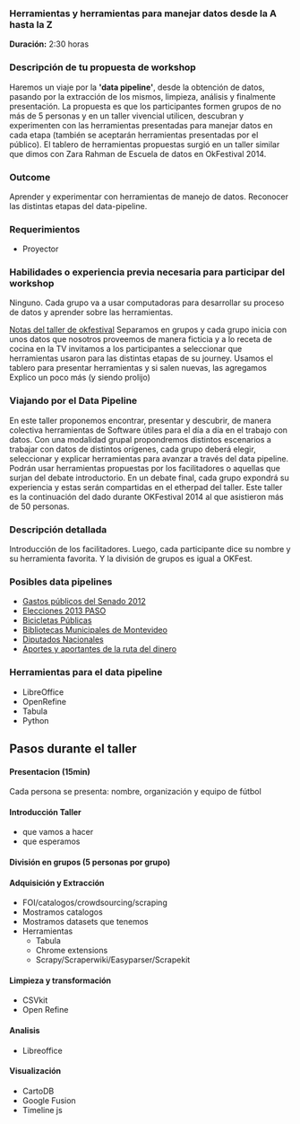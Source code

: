 ### Herramientas y herramientas para manejar datos desde la A hasta la Z

**Duración:** 2:30 horas

### Descripción de tu propuesta de workshop
Haremos un viaje por la **'data pipeline'**, desde la obtención de datos, pasando por la extracción de los mismos, limpieza, análisis y finalmente presentación. La propuesta es que los participantes formen grupos de no más de 5 personas y en un taller vivencial utilicen, descubran y experimenten con las herramientas presentadas para manejar datos en cada etapa (también se aceptarán herramientas presentadas por el público).  El tablero de herramientas propuestas surgió en un taller similar que dimos con Zara Rahman de Escuela de datos en OkFestival 2014.

### Outcome
Aprender y experimentar con herramientas de manejo de datos. Reconocer las distintas etapas del data-pipeline.

### Requerimientos

* Proyector

### Habilidades o experiencia previa necesaria para participar del workshop
Ninguno. Cada grupo va a usar computadoras para desarrollar su proceso de datos y aprender sobre las herramientas.

[Notas del taller de okfestival](https://pad.okfn.org/p/Tools_tools_and_more_tools)
Separamos en grupos y cada grupo inicia con unos datos que nosotros proveemos
de manera ficticia y a lo receta de cocina en la TV invitamos a los participantes a seleccionar que herramientas usaron para las distintas etapas de su journey. Usamos el tablero para presentar herramientas y si salen nuevas, las agregamos
Explico un poco más (y siendo prolijo)

### Viajando por el Data Pipeline
En este taller proponemos encontrar, presentar y descubrir, de manera colectiva herramientas de Software útiles para el día a día en el trabajo con datos. Con una modalidad grupal propondremos  distintos escenarios a trabajar con datos de distintos orígenes, cada grupo deberá elegir, seleccionar y explicar herramientas para avanzar a través del data pipeline. Podrán usar herramientas propuestas por los facilitadores o aquellas que surjan del debate introductorio. En un debate final, cada grupo expondrá su experiencia y estas serán compartidas en el etherpad del taller.
Este taller es la continuación del dado durante OKFestival 2014 al que asistieron más de 50 personas.

### Descripción detallada

Introducción de los facilitadores. Luego, cada participante dice su nombre y su herramienta favorita. Y la división de grupos es igual a OKFest.

### Posibles data pipelines

* [Gastos públicos del Senado 2012](http://vozdata.lanacion.com.ar/cd/gastos-del-senado/download)
* [Elecciones 2013 PASO](http://datospublicos.gov.ar/data/dataset/elecciones-2013-paso)
* [Bicicletas Públicas](http://data.buenosaires.gob.ar/dataset/bicicletas-publicas)
* [Bibliotecas Municipales de Montevideo ](https://catalogodatos.gub.uy/dataset/bibliotecas-municipales-montevideo)
* [Diputados Nacionales](http://www.diputados.gov.ar/diputados/listadip.html)
* [Aportes y aportantes de la ruta del dinero](https://github.com/gabelula/larutadeldinero/tree/master/data)

### Herramientas para el data pipeline

* LibreOffice
* OpenRefine
* Tabula
* Python

## Pasos durante el taller


#### Presentacion (15min)

Cada persona se presenta: nombre, organización y equipo de fútbol

#### Introducción Taller

* que vamos a hacer
* que esperamos

#### División en grupos (5 personas por grupo)

#### Adquisición y Extracción

* FOI/catalogos/crowdsourcing/scraping
* Mostramos catalogos
* Mostramos datasets que tenemos
* Herramientas
  * Tabula
  * Chrome extensions
  * Scrapy/Scraperwiki/Easyparser/Scrapekit

#### Limpieza y transformación

* CSVkit
* Open Refine


#### Analisis

* Libreoffice

#### Visualización

* CartoDB
* Google Fusion
* Timeline js


